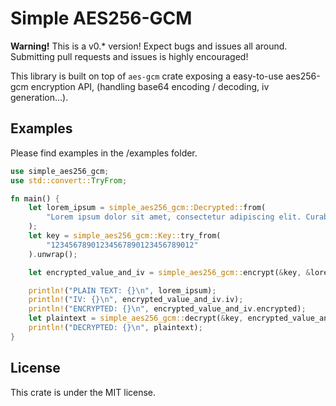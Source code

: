 # Simple AES256-GCM

**Warning!** This is a v0.* version! Expect bugs and issues all around. Submitting pull requests and issues is highly encouraged!

This library is built on top of `aes-gcm` crate exposing a easy-to-use aes256-gcm encryption API, (handling base64 encoding / decoding, iv generation...).

## Examples
Please find examples in the /examples folder.

```rust
use simple_aes256_gcm;
use std::convert::TryFrom;

fn main() {
    let lorem_ipsum = simple_aes256_gcm::Decrypted::from(
        "Lorem ipsum dolor sit amet, consectetur adipiscing elit. Curabitur sodales diam sagittis, dignissim est at, vehicula mi. Sed placerat sollicitudin sollicitudin. Donec et cursus sapien. Morbi bibendum, dui non fringilla mattis, nisi libero iaculis lectus, eget tincidunt est dui eu lorem. Praesent vitae enim nec sapien maximus porttitor non in risus. Maecenas nec accumsan sapien. Quisque placerat tempus mauris, nec vulputate mauris porttitor sed. Vivamus eu finibus elit. Suspendisse potenti. Quisque sagittis nibh non eros facilisis semper. Sed sit amet dictum orci. Vestibulum eget mi quis magna euismod dignissim. Aliquam erat volutpat. Quisque id magna non neque mattis mattis sit amet in arcu. Duis sagittis, tortor non imperdiet interdum, arcu tellus imperdiet elit, ac porttitor libero ipsum ac arcu. Sed convallis massa vel hendrerit vulputate."
    );
    let key = simple_aes256_gcm::Key::try_from(
        "12345678901234567890123456789012"
    ).unwrap();

    let encrypted_value_and_iv = simple_aes256_gcm::encrypt(&key, &lorem_ipsum).unwrap();

    println!("PLAIN TEXT: {}\n", lorem_ipsum);
    println!("IV: {}\n", encrypted_value_and_iv.iv);
    println!("ENCRYPTED: {}\n", encrypted_value_and_iv.encrypted);
    let plaintext = simple_aes256_gcm::decrypt(&key, encrypted_value_and_iv).unwrap();
    println!("DECRYPTED: {}\n", plaintext);
}
```

## License

This crate is under the MIT license.
